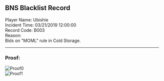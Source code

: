 ## BNS Blacklist Record
Player Name: Ubishie    
Incident Time: 03/21/2019 12:00:00    
Record Code: B003     
Reason:  
Bids on "MOML" rule in Cold Storage.  

----
### Proof:
![Proof0](https://cdn.discordapp.com/attachments/491754764204376084/558191428585652224/unknown.png "Proof0")  
![Proof1](https://cdn.discordapp.com/attachments/491754764204376084/558191327595200526/unknown.png "Proof1")  
  

